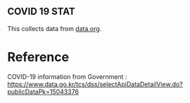 ## COVID 19 STAT
This collects data from [data.org](https://www.data.go.kr/).

# Reference
COVID-19 information from Government : https://www.data.go.kr/tcs/dss/selectApiDataDetailView.do?publicDataPk=15043376
